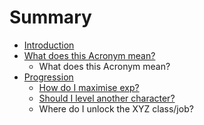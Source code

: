 # Summary

* [Introduction](README.md)
* [What does this Acronym mean?](acronym.md)
   * What does this Acronym mean?
* [Progression](introduction/what_does_this_acronym_mean.md)
   * [How do I maximise exp?](progression/how_do_i_maximise_exp.md)
   * [Should I level another character?](progression/should_i_level_another_character.md)
   * Where do I unlock the XYZ class/job?

